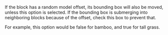 If the block has a random model offset, its bounding box will also be moved, unless this option is selected. If the bounding box is submerging into neighboring blocks because of the offset, check this box to prevent that.

For example, this option would be false for bamboo, and true for tall grass.